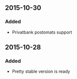 ## 2015-10-30
### Added
- Privatbank postomats support

## 2015-10-28
### Added
- Pretty stable version is ready